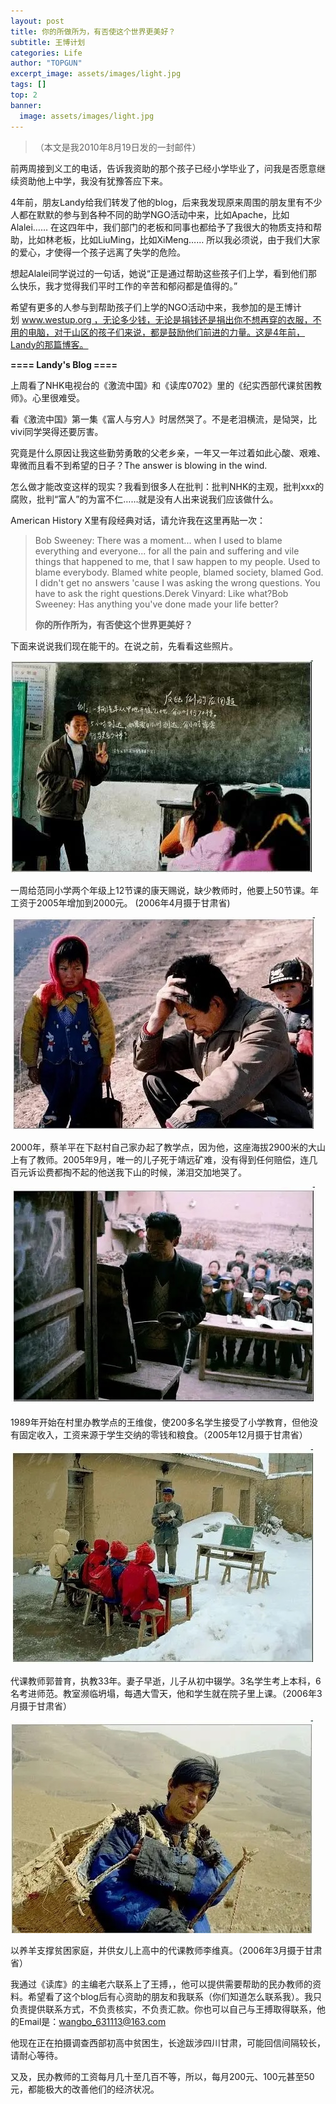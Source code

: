```yaml
---
layout: post
title: 你的所做所为，有否使这个世界更美好？
subtitle: 王博计划
categories: Life
author: "TOPGUN"
excerpt_image: assets/images/light.jpg
tags: []
top: 2
banner:
  image: assets/images/light.jpg
---
```


>（本文是我2010年8月19日发的一封邮件）

前两周接到义工的电话，告诉我资助的那个孩子已经小学毕业了，问我是否愿意继续资助他上中学，我没有犹豫答应下来。 

4年前，朋友Landy给我们转发了他的blog，后来我发现原来周围的朋友里有不少人都在默默的参与到各种不同的助学NGO活动中来，比如Apache，比如Alalei…… 在这四年中，我们部门的老板和同事也都给予了我很大的物质支持和帮助，比如林老板，比如LiuMing，比如XiMeng…… 所以我必须说，由于我们大家的爱心，才使得一个孩子远离了失学的危险。

想起Alalei同学说过的一句话，她说“正是通过帮助这些孩子们上学，看到他们那么快乐，我才觉得我们平时工作的辛苦和郁闷都是值得的。”

希望有更多的人参与到帮助孩子们上学的NGO活动中来，我参加的是王博计划 www.westup.org ，无论多少钱，无论是捐钱还是捐出你不想再穿的衣服，不用的电脑，对于山区的孩子们来说，都是鼓励他们前进的力量。这是4年前，Landy的那篇博客。

**==== Landy's Blog ====**

上周看了NHK电视台的《激流中国》和《读库0702》里的《纪实西部代课贫困教师》。心里很难受。

看《激流中国》第一集《富人与穷人》时居然哭了。不是老泪横流，是恸哭，比vivi同学哭得还要厉害。

究竟是什么原因让我这些勤劳勇敢的父老乡亲，一年又一年过着如此心酸、艰难、卑微而且看不到希望的日子？The answer is blowing in the wind.

怎么做才能改变这样的现实？我看到很多人在批判：批判NHK的主观，批判xxx的腐败，批判“富人”的为富不仁……就是没有人出来说我们应该做什么。

American History X里有段经典对话，请允许我在这里再贴一次：
> Bob Sweeney: There was a moment... when I used to blame everything and everyone... for all the pain and suffering and vile things that happened to me, that I saw happen to my people. Used to blame everybody. Blamed white people, blamed society, blamed God. I didn't get no answers 'cause I was asking the wrong questions. You have to ask the right questions.Derek Vinyard: Like what?Bob Sweeney: Has anything you've done made your life better?
> 
> **你的所作所为，有否使这个世界更美好？**

下面来说说我们现在能干的。在说之前，先看看这些照片。

![乡村教师](/assets/images/teacher1.jpeg)

一周给范同小学两个年级上12节课的康天赐说，缺少教师时，他要上50节课。年工资于2005年增加到2000元。
(2006年4月摄于甘肃省)

![乡村教师](/assets/images/teacher2.jpeg)

2000年，蔡羊平在下赵村自己家办起了教学点，因为他，这座海拔2900米的大山上有了教师。2005年9月，唯一的儿子死于靖远矿难，没有得到任何赔偿，连几百元诉讼费都掏不起的他送我下山的时候，涕泪交加地哭了。

![乡村教师](/assets/images/teacher3.jpeg)

1989年开始在村里办教学点的王维俊，使200多名学生接受了小学教育，但他没有固定收入，工资来源于学生交纳的零钱和粮食。（2005年12月摄于甘肃省）

![乡村教师](/assets/images/teacher4.jpeg)

代课教师郭普育，执教33年。妻子早逝，儿子从初中辍学。3名学生考上本科，6名考进师范。教室濒临坍塌，每遇大雪天，他和学生就在院子里上课。（2006年3月摄于甘肃省）

![乡村教师](/assets/images/teacher5.jpeg)

以养羊支撑贫困家庭，并供女儿上高中的代课教师李维真。（2006年3月摄于甘肃省）

我通过《读库》的主编老六联系上了王搏，，他可以提供需要帮助的民办教师的资料。希望看了这个blog后有心资助的朋友和我联系（你们知道怎么联系我）。我只负责提供联系方式，不负责核实，不负责汇款。你也可以自己与王搏取得联系，他的Email是：wangbo_631113@163.com 

他现在正在拍摄调查西部初高中贫困生，长途跋涉四川甘肃，可能回信间隔较长，请耐心等待。

又及，民办教师的工资每月几十至几百不等，所以，每月200元、100元甚至50元，都能极大的改善他们的经济状况。
